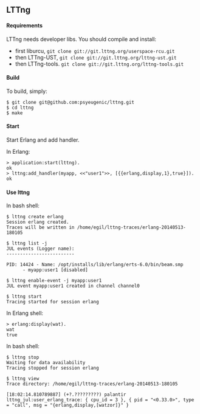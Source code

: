 LTTng
-----

#### Requirements ####

LTTng needs developer libs. You should compile and install:

* first liburcu, `git clone git://git.lttng.org/userspace-rcu.git`
* then LTTng-UST, `git clone git://git.lttng.org/lttng-ust.git`
* then LTTng-tools. `git clone git://git.lttng.org/lttng-tools.git`


#### Build ####

To build, simply:

    $ git clone git@github.com:psyeugenic/lttng.git
    $ cd lttng
    $ make

#### Start ####

Start Erlang and add handler.

In Erlang:

    > application:start(lttng).
    ok
    > lttng:add_handler(myapp, <<"user1">>, [{{erlang,display,1},true}]).
    ok


#### Use lttng ####

In bash shell:

    $ lttng create erlang
    Session erlang created.
    Traces will be written in /home/egil/lttng-traces/erlang-20140513-180105

    $ lttng list -j
    JUL events (Logger name):
    -------------------------

    PID: 14424 - Name: /opt/installs/lib/erlang/erts-6.0/bin/beam.smp
          - myapp:user1 [disabled]

    $ lttng enable-event -j myapp:user1
    JUL event myapp:user1 created in channel channel0

    $ lttng start
    Tracing started for session erlang

In Erlang shell:

    > erlang:display(wat).
    wat
    true

In bash shell:
    
    $ lttng stop
    Waiting for data availability
    Tracing stopped for session erlang

    $ lttng view
    Trace directory: /home/egil/lttng-traces/erlang-20140513-180105

    [18:02:14.810789887] (+?.?????????) palantir lttng_jul:user_erlang_trace: { cpu_id = 3 }, { pid = "<0.33.0>", type = "call", msg = "{erlang,display,[watzor]}" }
